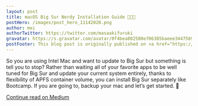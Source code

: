 ```yaml
---
layout: post
title: macOS Big Sur Nerdy Installation Guide 👩🏻‍💻
postHero: /images/post_hero_11142020.png
author: mei
authorTwitter: https://twitter.com/masaakifuruki
gravatar: https://s.gravatar.com/avatar/0f4bea802580e706385baeee34475690?size=200
postFooter: This blog post is originally published on <a href="https://meiokubo.medium.com/nerdy-big-sur-transitioning-guide-2ab70c5139">Medium</a>
---
```


So you are using Intel Mac and want to update to Big Sur but something is tell you to stop?
Rather than waiting all of your favorite apps to be well tuned for Big Sur and update your current system entirely, thanks to flexibility of APFS container volume, you can install Big Sur separately like Bootcamp.
If you are going to, backup your mac and let’s get started. 🤩

[Continue read on Medium](https://meiokubo.medium.com/nerdy-big-sur-transitioning-guide-2ab70c5139)
